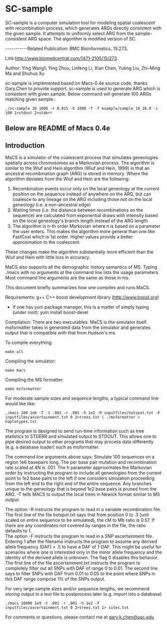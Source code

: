 # SC-sample
SC-sample is a computer simulation tool for modeling spatial coalescent with recombination process, which generates ARGs directly consistent with the given sample. It attempts to uniformly select ARG from the sample-consistent ARG space. The algorithm is modified version of SC. 

-----------Related Publication: BMC Bioinformatics. 15:273. 

Link:http://www.biomedcentral.com/1471-2105/15/273

Author: Ying Wang1, Ying Zhou, Linfeng Li, Xian Chen, Yuting Liu, Zhi-Ming Ma and Shuhua Xu

sc-sample is implemented based on Macs-0.4e source code, thanks Gary.Chen to provide support.
sc-sample is used to generate ARG which is consistent with given sample. 
Below command will generate 100 ARGs matching given sample :
```
./sc-sample 20 1000 -r 0.015 -h 1000 -T -f example/sample_10_10.0 -i 100 1>stdout 2>stderr
```

Below are README of Macs 0.4e
-----------------------------------------------------------------


Introduction
------------

MaCS is a simulator of the coalescent process that simulates geneologies spatially across chromosomes as a Markovian process.  The algorithm is similar to the Wiuf and Hein algorithm (Wiuf and Hein, 1999) in that an ancestral recombination graph (ARG) is stored in memory.  Where the algorithm deviates from the Wiuf and Hein are the following:

1) Recombination events occur only on the local geneology at the current position on the sequence instead of anywhere on the ARG, but can coalesce to any lineage on the ARG including those not on the local geneology (i.e. a non-ancestral edge)
2) Waiting times (i.e. the distance between recombinations on the sequence) are calculated from exponential draws with intensity based on the local geneology's branch length instead of the ARG length
3) The algorithm is n-th order Markovian where n is based on a parameter the user enters.  This makes the algorithm more general than one like FastCoal which is 1st order. Higher values provide a better approximation to the coalescent.

These changes make the algorithm substantially more efficient than the Wiuf and Hein with little loss in accuracy.

MaCS also supports all the demographic history semantics of MS.  Typing ./macs with no arguments at the command line lists the usage parameters.  Most command line arguments are the same as those in ms.

This document briefly summarizes how one compiles and runs MaCS.

Requirements:
g++
C++ boost development library (http://www.boost.org)
- If one has yum package manager, this is a matter of simply typing (under root):
yum install boost-devel

Compilation:
There are two executables.  MaCS is the simulator itself.  msformatter takes in generated data from the simulator and generates output that is compatible with that from Hudson's ms.

To compile everything:
```
make all
```

Compiling the simulator:
```
make macs
```

Compiling the MS formatter:
```
make msformatter
```

For moderate sample sizes and sequence lengths,  a typical command line would like like:
```
./macs 100 1e6 -T -t .001 -r .001 -h 1e2 -R inputfiles/hotspot.txt -F inputfiles/ascertainment.txt 0 2>trees.txt | ./msformatter > haplotypes.txt
```

The program is designed to send run-time information such as tree statistics to STDERR and simulated output to STDOUT.  This allows one to pipe desired output to other programs that may process data differently (e.g. a database loader) such as msformatter. 

The command line arguments above says:
Simulate 100 sequences on a region 1e6 basepairs long.  The per base pair mutation and recombination rate scaled at 4N is .001.  The h parameter approximates the Markovian order by instructing the program to include all geneologies from the current point to 1e2 base pairs to the left if one considers simulation proceeding from the left end to the right end of the entire sequence.  Any branches unique to the geneology that is beyond 1e2 base pairs is pruned from the ARG. -T tells MACS to output the local trees in Newick format similar to MS output.

The option -R instructs the program to read in a variable recombination file.  The first line of the file hotspot.txt says that from position 0 to .3 (unit scaled on entire sequence to be simulated), the cM to Mb ratio is 0.57. If there are any coordinates not covered by ranges in the file, the ratio defaults to 1.  
The option -F instructs the program to read in a SNP ascertainment file.  Entering 1 after the filename instructs the program to assume any derived allele frequency (DAF) > .5 to have a DAF of 1-DAF.  This might be useful for scenarios where one is interested only in the minor allele frequency and the identity of the derived allele is unknown.  The flag 0 disables this behavior.  The first line of the file ascertainment.txt instructs the program to completely filter out all SNPs with DAF of range 0 to 0.01.  The second line says to filter SNPs with DAF from 0.01 to 0.05 to the point where SNPs in this DAF range comprise 1% of the SNPs output.

For very large sample sizes and/or sequence lengths, we recommend storing output in a text file to postprocess later (e.g. import into a database)
 ```
./macs 10000 1e9 -t .001 -r .001 -h 1e2 -F inputfiles/ascertainment.txt 0 2>trees.txt 1> sites.txt
```
For comments or questions, please contact me at gary.k.chen@usc.edu

